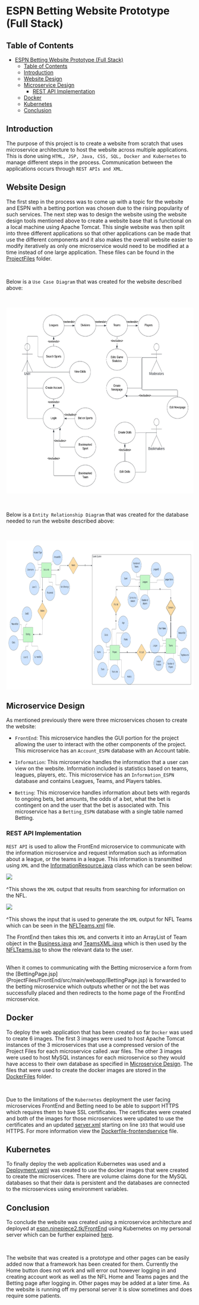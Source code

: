 # ESPN Betting Website Prototype (Full Stack)

## Table of Contents
- [ESPN Betting Website Prototype (Full Stack)](#espn-betting-website-prototype-full-stack)
  - [Table of Contents](#table-of-contents)
  - [Introduction](#introduction)
  - [Website Design](#website-design)
  - [Microservice Design](#microservice-design)
    - [REST API Implementation](#rest-api-implementation)
  - [Docker](#docker)
  - [Kubernetes](#kubernetes)
  - [Conclusion](#conclusion)

## Introduction
The purpose of this project is to create a website from scratch that uses microservice architecture to host the website across multiple applications. This is done using ```HTML, JSP, Java, CSS, SQL, Docker and Kubernetes``` to manage different steps in the process. Communication between the applications occurs through ```REST APIs and XML```.

## Website Design
The first step in the process was to come up with a topic for the website and ESPN with a betting portion was chosen due to the rising popularity of such services. The next step was to design the website using the website design tools mentioned above to create a website base that is functional on a local machine using Apache Tomcat. This single website was then split into three different applications so that other applications can be made that use the different components and it also makes the overall website easier to modify iteratively as only one microservice would need to be modified at a time instead of one large application. These files can be found in the [ProjectFiles](ProjectFiles) folder.

</br>

Below is a ```Use Case Diagram``` that was created for the website described above:

</br>

[<img src=resources/ESPN_with_Bets_Use_Case_Diagram.jpg height=500>](resources/ESPN_with_Bets_Use_Case_Diagram.jpg)

</br>

Below is a ```Entity Relationship Diagram``` that was created for the database needed to run the website described above:

</br>

[<img src=resources/ER_Diagram.jpg height=400>](resources/ER_Diagram.jpg)

## Microservice Design

As mentioned previously there were three microservices chosen to create the website:

- ```FrontEnd```: This microservice handles the GUI portion for the project allowing the user to interact with the other components of the project. This microservice has an ```Account_ESPN``` database with an Account table.

- ```Information```: This microservice handles the information that a user can view on the website. Information included is statistics based on teams, leagues, players, etc. This microservice has an ```Information_ESPN``` database and contains Leagues, Teams, and Players tables.

- ```Betting```: This microservice handles information about bets with regards to ongoing bets, bet amounts, the odds of a bet, what the bet is contingent on and the user that the bet is associated with. This microservice has a ```Betting_ESPN``` database with a single table named Betting.

### REST API Implementation

```REST API``` is used to allow the FrontEnd microservice to communicate with the information microservice and request information such as information about a league, or the teams in a league. This information is transmitted using ```XML``` and the [InformationResource.java](ProjectFiles/Information/src/main/java/endpoint/InformationResource.java) class which can be seen below:

[<img src=resources/XML_NFL.png height=200>](resources/XML_NFL.png)
<br/>

^This shows the ```XML``` output that results from searching for information on the NFL.

[<img src=resources/XML_NFLTeams.png height=25>](resources/XML_NFLTeams.png)
<br/>

^This shows the input that is used to generate the ```XML``` output for NFL Teams which can be seen in the [NFLTeams.xml](resources/NFLTeams.xml) file.

The FrontEnd then takes this ```XML``` and converts it into an ArrayList of Team object in the [Business.java](ProjectFiles/FrontEnd/src/main/java/Business/Business.java) and [TeamsXML.java](ProjectFiles/FrontEnd/src/main/java/Helper/TeamsXML.java) which is then used by the [NFLTeams.jsp](ProjectFiles/FrontEnd/src/main/webapp/NFLTeams.jsp) to show the relevant data to the user.

</br>
When it comes to communicating with the Betting microservice a form from the [BettingPage.jsp](ProjectFiles/FrontEnd/src/main/webapp/BettingPage.jsp) is forwarded to the betting microservice which outputs whether or not the bet was successfully placed and then redirects to the home page of the FrontEnd microservice.

## Docker

To deploy the web application that has been created so far ```Docker``` was used to create 6 images. The first 3 images were used to host Apache Tomcat instances of the 3 microservices that use a compressed version of the Project Files for each microservice called .war files. The other 3 images were used to host MySQL instances for each microservice so they would have access to their own database as specified in [Microservice Design](#microservice-design). The files that were used to create the docker images are stored in the [DockerFiles](DockerFiles) folder.

</br>

Due to the limitations of the ```Kubernetes``` deployment the user facing microservices FrontEnd and Betting need to be able to support HTTPS which requires them to have SSL certificates. The certificates were created and both of the images for those microservices were updated to use the certificates and an updated [server.xml](DockerFiles/server.xml) starting on line ```103``` that would use HTTPS. For more information view the [Dockerfile-frontendservice](DockerFiles/Dockerfile-frontendservice) file.

## Kubernetes

To finally deploy the web application Kubernetes was used and a [Deployment.yaml](Kubernetes/Deployment.yaml) was created to use the docker images that were created to create the microservices. There are volume claims done for the MySQL databases so that their data is persistent and the databases are connected to the microservices using environment variables.

## Conclusion

To conclude the website was created using a microservice architecture and deployed at [espn.ninepiece2.tk/FrontEnd](https://espn.ninepiece2.tk/FrontEnd) using Kubernetes on my personal server which can be further explained [here](https://github.com/NinePiece2/TrueNASHomeServer#appsdocker-and-kubernetes). 

</br>

The website that was created is a prototype and other pages can be easily added now that a framework has been created for them.  Currently the Home button does not work and will error out however logging in and creating account work as well as the NFL Home and Teams pages and the Betting page after logging in. Other pages may be added at a later time. As the website is running off my personal server it is slow sometimes and does require some patients.
